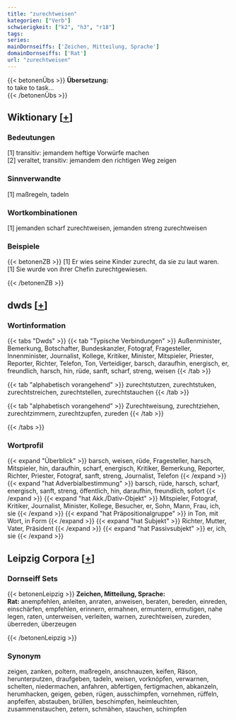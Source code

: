 ```yaml
---
title: "zurechtweisen"
kategorien: ["Verb"]
schwierigkeit: ["k2", "h3", "r18"]
tags:
series:
mainDornseiffs: ['Zeichen, Mitteilung, Sprache']
domainDornseiffs: ['Rat']
url: "zurechtweisen"
---
```


{{< betonenÜbs >}}
**Übersetzung:**  
to take to task...  
{{< /betonenÜbs >}}

## Wiktionary [[+](https://de.wiktionary.org/wiki/zurechtweisen)]

### Bedeutungen
[1] transitiv: jemandem heftige Vorwürfe machen  
[2] veraltet, transitiv: jemandem den richtigen Weg zeigen  

### Sinnverwandte
[1] maßregeln, tadeln  

### Wortkombinationen
[1] jemanden scharf zurechtweisen, jemanden streng zurechtweisen  

### Beispiele
{{< betonenZB >}}
[1] Er wies seine Kinder zurecht, da sie zu laut waren.  
[1] Sie wurde von ihrer Chefin zurechtgewiesen.  

{{< /betonenZB >}}


## dwds [[+](https://www.dwds.de/wb/zurechtweisen)]

### Wortinformation
{{< tabs "Dwds" >}}
{{< tab "Typische Verbindungen" >}}
Außenminister, Bemerkung, Botschafter, Bundeskanzler, Fotograf, Fragesteller, Innenminister, Journalist, Kollege, Kritiker, Minister, Mitspieler, Priester, Reporter, Richter, Telefon, Ton, Verteidiger, barsch, daraufhin, energisch, er, freundlich, harsch, hin, rüde, sanft, scharf, streng, weisen
{{< /tab >}}

{{< tab "alphabetisch vorangehend" >}}
zurechtstutzen, zurechtstuken, zurechtstreichen, zurechtstellen, zurechtstauchen
{{< /tab >}}

{{< tab "alphabetisch vorangehend" >}}
Zurechtweisung, zurechtziehen, zurechtzimmern, zurechtzupfen, zureden
{{< /tab >}}

{{< /tabs >}}

### Wortprofil
{{< expand "Überblick" >}} barsch, weisen, rüde, Fragesteller, harsch, Mitspieler, hin, daraufhin, scharf, energisch, Kritiker, Bemerkung, Reporter, Richter, Priester, Fotograf, sanft, streng, Journalist, Telefon {{< /expand >}}
{{< expand "hat Adverbialbestimmung" >}} barsch, rüde, harsch, scharf, energisch, sanft, streng, öffentlich, hin, daraufhin, freundlich, sofort {{< /expand >}}
{{< expand "hat Akk./Dativ-Objekt" >}} Mitspieler, Fotograf, Kritiker, Journalist, Minister, Kollege, Besucher, er, Sohn, Mann, Frau, ich, sie {{< /expand >}}
{{< expand "hat Präpositionalgruppe" >}} in Ton, mit Wort, in Form {{< /expand >}}
{{< expand "hat Subjekt" >}} Richter, Mutter, Vater, Präsident {{< /expand >}}
{{< expand "hat Passivsubjekt" >}} er, ich, sie {{< /expand >}}

## Leipzig Corpora [[+](https://corpora.uni-leipzig.de/en/res?word=zurechtweisen&corpusId=deu_newscrawl-public_2018)]

### Dornseiff Sets
{{< betonenLeipzig >}}
**Zeichen, Mitteilung, Sprache:**  
**Rat:** anempfehlen, anleiten, anraten, anweisen, beraten, bereden, einreden, einschärfen, empfehlen, erinnern, ermahnen, ermuntern, ermutigen, nahe legen, raten, unterweisen, verleiten, warnen, zurechtweisen, zureden, überreden, überzeugen  

{{< /betonenLeipzig >}}

### Synonym
zeigen, zanken, poltern, maßregeln, anschnauzen, keifen, Räson, herunterputzen, draufgeben, tadeln, weisen, vorknöpfen, verwarnen, schelten, niedermachen, anfahren, abfertigen, fertigmachen, abkanzeln, herumhacken, geigen, geben, rügen, ausschimpfen, vornehmen, rüffeln, anpfeifen, abstauben, brüllen, beschimpfen, heimleuchten, zusammenstauchen, zetern, schmähen, stauchen, schimpfen

